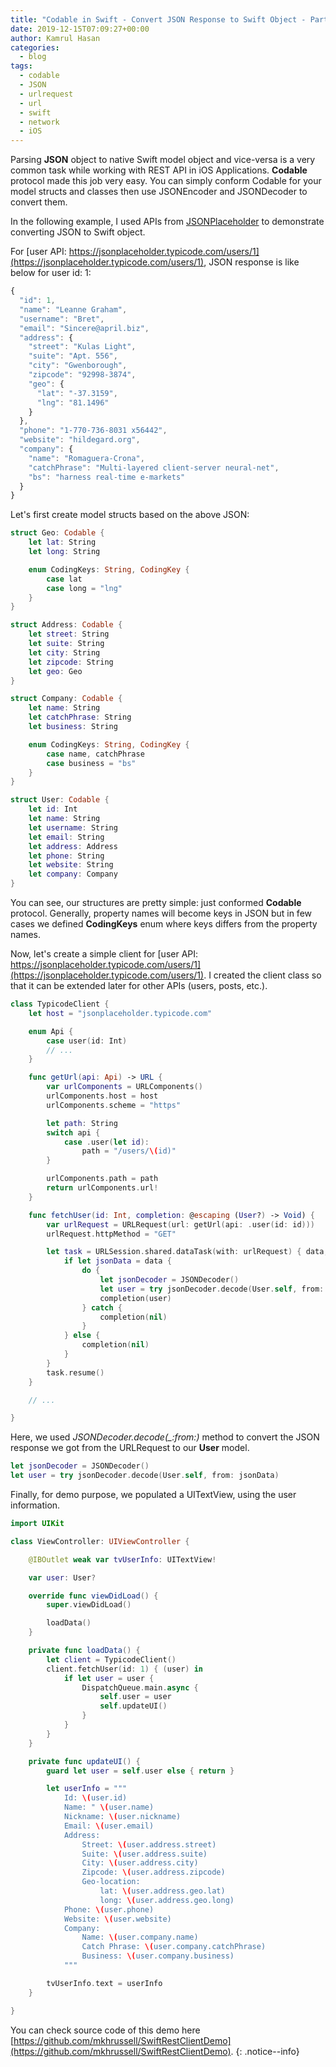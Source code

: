 ```yaml
---
title: "Codable in Swift - Convert JSON Response to Swift Object - Part 1"
date: 2019-12-15T07:09:27+00:00
author: Kamrul Hasan
categories:
  - blog
tags:
  - codable
  - JSON
  - urlrequest
  - url
  - swift
  - network
  - iOS
---
```


Parsing **JSON** object to native Swift model object and vice-versa is a very common task while working with REST API in iOS Applications. **Codable** protocol made this job very easy.
You can simply conform Codable for your model structs and classes then use JSONEncoder and JSONDecoder to convert them.

In the following example, I used APIs from [JSONPlaceholder](https://jsonplaceholder.typicode.com/) to demonstrate converting JSON to Swift object.

For [user API: https://jsonplaceholder.typicode.com/users/1](https://jsonplaceholder.typicode.com/users/1), JSON response is like below for user id: 1:

```javascript
{
  "id": 1,
  "name": "Leanne Graham",
  "username": "Bret",
  "email": "Sincere@april.biz",
  "address": {
    "street": "Kulas Light",
    "suite": "Apt. 556",
    "city": "Gwenborough",
    "zipcode": "92998-3874",
    "geo": {
      "lat": "-37.3159",
      "lng": "81.1496"
    }
  },
  "phone": "1-770-736-8031 x56442",
  "website": "hildegard.org",
  "company": {
    "name": "Romaguera-Crona",
    "catchPhrase": "Multi-layered client-server neural-net",
    "bs": "harness real-time e-markets"
  }
}
```

Let's first create model structs based on the above JSON:

```swift
struct Geo: Codable {
    let lat: String
    let long: String

    enum CodingKeys: String, CodingKey {
        case lat
        case long = "lng"
    }
}

struct Address: Codable {
    let street: String
    let suite: String
    let city: String
    let zipcode: String
    let geo: Geo
}

struct Company: Codable {
    let name: String
    let catchPhrase: String
    let business: String

    enum CodingKeys: String, CodingKey {
        case name, catchPhrase
        case business = "bs"
    }
}

struct User: Codable {
    let id: Int
    let name: String
    let username: String
    let email: String
    let address: Address
    let phone: String
    let website: String
    let company: Company
}
```

You can see, our structures are pretty simple: just conformed **Codable** protocol. Generally, property names will become keys in JSON but in few cases we defined **CodingKeys** enum where keys differs from the property names.

Now, let's create a simple client for [user API: https://jsonplaceholder.typicode.com/users/1](https://jsonplaceholder.typicode.com/users/1). I created the client class so that it can be extended later for other APIs (users, posts, etc.).

```swift
class TypicodeClient {
    let host = "jsonplaceholder.typicode.com"

    enum Api {
        case user(id: Int)
        // ...
    }

    func getUrl(api: Api) -> URL {
        var urlComponents = URLComponents()
        urlComponents.host = host
        urlComponents.scheme = "https"

        let path: String
        switch api {
            case .user(let id):
                path = "/users/\(id)"
        }

        urlComponents.path = path
        return urlComponents.url!
    }

    func fetchUser(id: Int, completion: @escaping (User?) -> Void) {
        var urlRequest = URLRequest(url: getUrl(api: .user(id: id)))
        urlRequest.httpMethod = "GET"

        let task = URLSession.shared.dataTask(with: urlRequest) { data, response, error in
            if let jsonData = data {
                do {
                    let jsonDecoder = JSONDecoder()
                    let user = try jsonDecoder.decode(User.self, from: jsonData)
                    completion(user)
                } catch {
                    completion(nil)
                }
            } else {
                completion(nil)
            }
        }
        task.resume()
    }

    // ...

}
```

Here, we used *JSONDecoder.decode(_:from:)* method to convert the JSON response we got from the URLRequest to our **User** model.

```swift
let jsonDecoder = JSONDecoder()
let user = try jsonDecoder.decode(User.self, from: jsonData)
```

Finally, for demo purpose, we populated a UITextView, using the user information.

```swift
import UIKit

class ViewController: UIViewController {

    @IBOutlet weak var tvUserInfo: UITextView!

    var user: User?

    override func viewDidLoad() {
        super.viewDidLoad()

        loadData()
    }

    private func loadData() {
        let client = TypicodeClient()
        client.fetchUser(id: 1) { (user) in
            if let user = user {
                DispatchQueue.main.async {
                    self.user = user
                    self.updateUI()
                }
            }
        }
    }

    private func updateUI() {
        guard let user = self.user else { return }

        let userInfo = """
            Id: \(user.id)
            Name: " \(user.name)
            Nickname: \(user.nickname)
            Email: \(user.email)
            Address:
                Street: \(user.address.street)
                Suite: \(user.address.suite)
                City: \(user.address.city)
                Zipcode: \(user.address.zipcode)
                Geo-location:
                    lat: \(user.address.geo.lat)
                    long: \(user.address.geo.long)
            Phone: \(user.phone)
            Website: \(user.website)
            Company:
                Name: \(user.company.name)
                Catch Phrase: \(user.company.catchPhrase)
                Business: \(user.company.business)
            """

        tvUserInfo.text = userInfo
    }

}
```


You can check source code of this demo here [https://github.com/mkhrussell/SwiftRestClientDemo](https://github.com/mkhrussell/SwiftRestClientDemo).
{: .notice--info}
